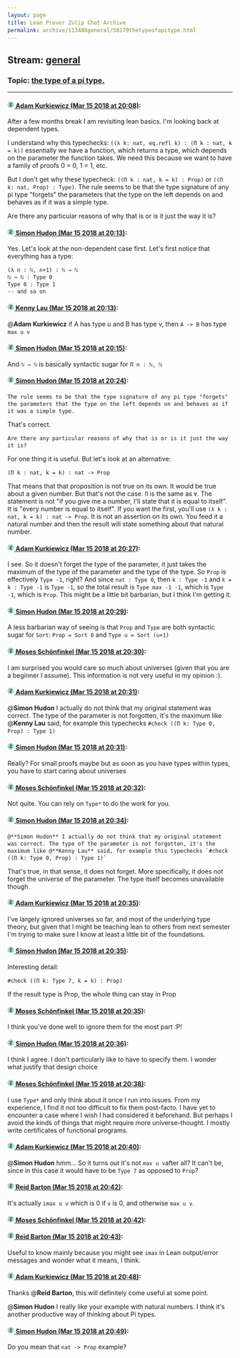 ```yaml
---
layout: page
title: Lean Prover Zulip Chat Archive 
permalink: archive/113488general/58179thetypeofapitype.html
---
```


## Stream: [general](index.html)
### Topic: [the type of a pi type.](58179thetypeofapitype.html)

---

#### [![Click to go to Zulip](../../assets/img/zulip2.png) Adam Kurkiewicz (Mar 15 2018 at 20:08)](https://leanprover.zulipchat.com/#narrow/stream/113488-general/topic/the%20type%20of%20a%20pi%20type./near/123762898):
After a few months break I am revisiting lean basics. I'm looking back at dependent types.

I understand why this typechecks: `((λ k: nat, eq.refl k) : (Π k : nat, k = k))` essentially we have a function, which returns a type, which depends on the parameter the function takes. We need this because we want to have a family of proofs 0 = 0, 1 = 1, etc.

But I don't get why these typecheck: `((Π k : nat, k = k) : Prop)` or `((Π k: nat, Prop) : Type)`. The rule seems to be that the type signature of any pi type "forgets" the parameters that the type on the left depends on  and behaves as if it was a simple type.

Are there any particular reasons of why that is or is it just the way it is?

#### [![Click to go to Zulip](../../assets/img/zulip2.png) Simon Hudon (Mar 15 2018 at 20:13)](https://leanprover.zulipchat.com/#narrow/stream/113488-general/topic/the%20type%20of%20a%20pi%20type./near/123763082):
Yes. Let's look at the non-dependent case first. Let's first notice that everything has a type:

```
(λ n : ℕ, n+1) : ℕ → ℕ 
ℕ → ℕ : Type 0
Type 0 : Type 1
-- and so on
```

#### [![Click to go to Zulip](../../assets/img/zulip2.png) Kenny Lau (Mar 15 2018 at 20:13)](https://leanprover.zulipchat.com/#narrow/stream/113488-general/topic/the%20type%20of%20a%20pi%20type./near/123763084):
@**Adam Kurkiewicz** if A has type u and B has type v, then `A -> B` has type `max u v`

#### [![Click to go to Zulip](../../assets/img/zulip2.png) Simon Hudon (Mar 15 2018 at 20:15)](https://leanprover.zulipchat.com/#narrow/stream/113488-general/topic/the%20type%20of%20a%20pi%20type./near/123763161):
And `ℕ → ℕ` is basically syntactic sugar for `Π n : ℕ, ℕ`

#### [![Click to go to Zulip](../../assets/img/zulip2.png) Simon Hudon (Mar 15 2018 at 20:24)](https://leanprover.zulipchat.com/#narrow/stream/113488-general/topic/the%20type%20of%20a%20pi%20type./near/123763501):
```quote
The rule seems to be that the type signature of any pi type "forgets" the parameters that the type on the left depends on and behaves as if it was a simple type.
```

That's correct. 

```quote
Are there any particular reasons of why that is or is it just the way it is?
```

For one thing it is useful. But let's look at an alternative:

```
(Π k : nat, k = k) : nat -> Prop
```

That means that that proposition is not true on its own. It would be true about a given number. But that's not the case. `Π` is the same as `∀`. The statement is not "if you give me a number, I'll state that it is equal to itself". It is "every number is equal to itself". If you want the first, you'll use `(λ k : nat, k = k) : nat -> Prop`. It is not an assertion on its own. You feed it a natural number and then the result will state something about that natural number.

#### [![Click to go to Zulip](../../assets/img/zulip2.png) Adam Kurkiewicz (Mar 15 2018 at 20:27)](https://leanprover.zulipchat.com/#narrow/stream/113488-general/topic/the%20type%20of%20a%20pi%20type./near/123763607):
I see. So it doesn't forget the type of the parameter, it just takes the maximum of the type of the parameter and the type of the type. So `Prop` is effectively `Type -1`, right? And since `nat : Type 0`, then `k : Type -1` and `k = k : Type -1` is `Type -1`, so the total result is `Type max -1 -1`, which is `Type -1`, which is `Prop`. This might be a little bit barbarian, but I think I'm getting it.

#### [![Click to go to Zulip](../../assets/img/zulip2.png) Simon Hudon (Mar 15 2018 at 20:29)](https://leanprover.zulipchat.com/#narrow/stream/113488-general/topic/the%20type%20of%20a%20pi%20type./near/123763673):
A less barbarian way of seeing is that `Prop` and `Type` are both syntactic sugar for `Sort`: `Prop = Sort 0` and `Type u = Sort (u+1)`

#### [![Click to go to Zulip](../../assets/img/zulip2.png) Moses Schönfinkel (Mar 15 2018 at 20:30)](https://leanprover.zulipchat.com/#narrow/stream/113488-general/topic/the%20type%20of%20a%20pi%20type./near/123763727):
I am surprised you would care so much about universes (given that you are a beginner I assume). This information is not very useful in my opinion :).

#### [![Click to go to Zulip](../../assets/img/zulip2.png) Adam Kurkiewicz (Mar 15 2018 at 20:31)](https://leanprover.zulipchat.com/#narrow/stream/113488-general/topic/the%20type%20of%20a%20pi%20type./near/123763751):
@**Simon Hudon** I actually do not think that my original statement was correct. The type of the parameter is not forgotten, it's the maximum like @**Kenny Lau** said, for example this typechecks `#check ((Π k: Type 0, Prop) : Type 1)`

#### [![Click to go to Zulip](../../assets/img/zulip2.png) Simon Hudon (Mar 15 2018 at 20:31)](https://leanprover.zulipchat.com/#narrow/stream/113488-general/topic/the%20type%20of%20a%20pi%20type./near/123763757):
Really? For small proofs maybe but as soon as you have types within types, you have to start caring about universes

#### [![Click to go to Zulip](../../assets/img/zulip2.png) Moses Schönfinkel (Mar 15 2018 at 20:32)](https://leanprover.zulipchat.com/#narrow/stream/113488-general/topic/the%20type%20of%20a%20pi%20type./near/123763803):
Not quite. You can rely on `Type*` to do the work for you.

#### [![Click to go to Zulip](../../assets/img/zulip2.png) Simon Hudon (Mar 15 2018 at 20:34)](https://leanprover.zulipchat.com/#narrow/stream/113488-general/topic/the%20type%20of%20a%20pi%20type./near/123763826):
```quote
@**Simon Hudon** I actually do not think that my original statement was correct. The type of the parameter is not forgotten, it's the maximum like @**Kenny Lau** said, for example this typechecks `#check ((Π k: Type 0, Prop) : Type 1)`
```
That's true, in that sense, it does not forget. More specifically, it does not forget the universe of the parameter. The type itself becomes unavailable though

#### [![Click to go to Zulip](../../assets/img/zulip2.png) Adam Kurkiewicz (Mar 15 2018 at 20:35)](https://leanprover.zulipchat.com/#narrow/stream/113488-general/topic/the%20type%20of%20a%20pi%20type./near/123763874):
I've largely ignored universes so far, and most of the underlying type theory, but given that I might be teaching lean to others from next semester I'm trying to make sure I know at least a little bit of the foundations.

#### [![Click to go to Zulip](../../assets/img/zulip2.png) Simon Hudon (Mar 15 2018 at 20:35)](https://leanprover.zulipchat.com/#narrow/stream/113488-general/topic/the%20type%20of%20a%20pi%20type./near/123763883):
Interesting detail:

```
#check ((Π k: Type 7, k = k) : Prop)
```

If the result type is Prop, the whole thing can stay in Prop

#### [![Click to go to Zulip](../../assets/img/zulip2.png) Moses Schönfinkel (Mar 15 2018 at 20:35)](https://leanprover.zulipchat.com/#narrow/stream/113488-general/topic/the%20type%20of%20a%20pi%20type./near/123763889):
I think you've done well to ignore them for the most part :P!

#### [![Click to go to Zulip](../../assets/img/zulip2.png) Simon Hudon (Mar 15 2018 at 20:36)](https://leanprover.zulipchat.com/#narrow/stream/113488-general/topic/the%20type%20of%20a%20pi%20type./near/123763932):
I think I agree. I don't particularly like to have to specify them. I wonder what justify that design choice

#### [![Click to go to Zulip](../../assets/img/zulip2.png) Moses Schönfinkel (Mar 15 2018 at 20:38)](https://leanprover.zulipchat.com/#narrow/stream/113488-general/topic/the%20type%20of%20a%20pi%20type./near/123764002):
I use `Type*` and only think about it once I run into issues. From my experience, I find it not too difficult to fix them post-facto. I have yet to encounter a case where I wish I had considered it beforehand. But perhaps I avoid the kinds of things that might require more universe-thought. I mostly write certificates of functional programs.

#### [![Click to go to Zulip](../../assets/img/zulip2.png) Adam Kurkiewicz (Mar 15 2018 at 20:40)](https://leanprover.zulipchat.com/#narrow/stream/113488-general/topic/the%20type%20of%20a%20pi%20type./near/123764081):
@**Simon Hudon** hmm... So it turns out it's not `max u v`after all? It can't be, since in this case it would have to be `Type 7` as opposed to `Prop`?

#### [![Click to go to Zulip](../../assets/img/zulip2.png) Reid Barton (Mar 15 2018 at 20:42)](https://leanprover.zulipchat.com/#narrow/stream/113488-general/topic/the%20type%20of%20a%20pi%20type./near/123764133):
It's actually `imax u v` which is 0 if `v` is 0, and otherwise `max u v`.

#### [![Click to go to Zulip](../../assets/img/zulip2.png) Moses Schönfinkel (Mar 15 2018 at 20:42)](https://leanprover.zulipchat.com/#narrow/stream/113488-general/topic/the%20type%20of%20a%20pi%20type./near/123764146):
<deleted>

#### [![Click to go to Zulip](../../assets/img/zulip2.png) Reid Barton (Mar 15 2018 at 20:43)](https://leanprover.zulipchat.com/#narrow/stream/113488-general/topic/the%20type%20of%20a%20pi%20type./near/123764165):
Useful to know mainly because you might see `imax` in Lean output/error messages and wonder what it means, I think.

#### [![Click to go to Zulip](../../assets/img/zulip2.png) Adam Kurkiewicz (Mar 15 2018 at 20:48)](https://leanprover.zulipchat.com/#narrow/stream/113488-general/topic/the%20type%20of%20a%20pi%20type./near/123764339):
Thanks @**Reid Barton**, this will definitely come useful at some point.

@**Simon Hudon** I really like your example with natural numbers. I think it's another productive way of thinking about Pi types.

#### [![Click to go to Zulip](../../assets/img/zulip2.png) Simon Hudon (Mar 15 2018 at 20:49)](https://leanprover.zulipchat.com/#narrow/stream/113488-general/topic/the%20type%20of%20a%20pi%20type./near/123764351):
Do you mean that `nat -> Prop` example?

